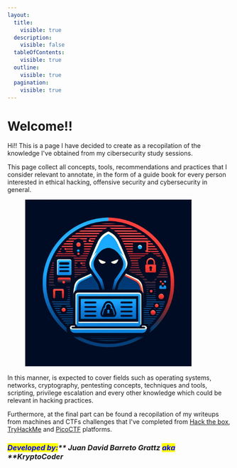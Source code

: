 ```yaml
---
layout:
  title:
    visible: true
  description:
    visible: false
  tableOfContents:
    visible: true
  outline:
    visible: true
  pagination:
    visible: true
---
```


# Welcome!!

Hi!! This is a page I have decided to create as a recopilation of the knowledge I've obtained from my cibersecurity study sessions.&#x20;

This page collect all concepts, tools, recommendations and practices that I consider relevant to annotate, in the form of a guide book for every person interested in ethical hacking, offensive security and cybersecurity in general.

<figure><img src=".gitbook/assets/Hacking_Knowledge_7.jpeg" alt="" width="375"><figcaption></figcaption></figure>

In this manner, is expected to cover fields such as operating systems, networks, cryptography, pentesting concepts, techniques and tools, scripting, privilege escalation and every other knowledge which could be relevant in hacking practices.

Furthermore, at the final part can be found a recopilation of my writeups from machines and CTFs challenges that I've completed from [Hack the box](https://www.hackthebox.com/), [TryHackMe](https://tryhackme.com/) and [PicoCTF](https://picoctf.org/) platforms.

### _<mark style="color:blue;">**Developed by:**</mark>** ****Juan David Barreto Grattz**** **<mark style="color:blue;">**aka**</mark>** ****KryptoCoder**_
